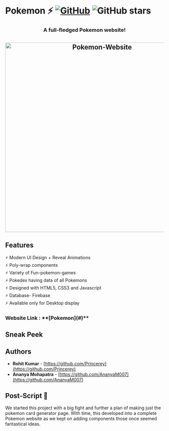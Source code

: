 # Pokemon ⚡️ [![GitHub](https://img.shields.io/github/license/Princerey/Pokemon?color=blue)](https://github.com/cobidev/simplefolio/blob/master/LICENSE.md) ![GitHub stars](https://img.shields.io/github/stars/Princerey/Pokemon) 

<h3 align="center">A full-fledged Pokemon website!</h3>

<h2 align="center">
  <img src="" alt="Pokemon-Website" width="600px" />
  <br>
</h2>

## Features

⚡️ Modern UI Design + Reveal Animations\
⚡️ Poly-wrap components\
⚡️ Variety of Fun-pokemon-games\
⚡️ Pokedex having data of all Pokemons\
⚡️ Designed with HTML5, CSS3 and Javascript\
⚡️ Database- Firebase\
⚡️ Available only for Desktop display

<h3> Website Link : **[Pokemon](#)** </h3>


## Sneak Peek


## Authors

- **Rohit Kumar** - [https://github.com/Princerey](https://github.com/Princerey)
- **Ananya Mohapatra** - [https://github.com/AnanyaM007](https://github.com/AnanyaM007)


## Post-Script 🎁

We started this project with a big fight and further a plan of making just the pokemon card generator page. With time, this developed into a complete Pokemon website as we kept on adding components those once seemed fantastical ideas. 
